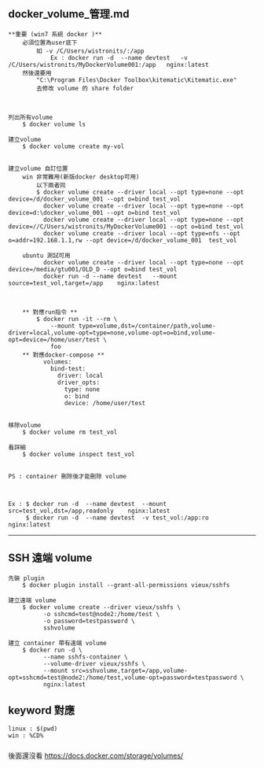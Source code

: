 docker_volume_管理.md
---
	**重要 (win7 系統 docker )**
		必須位置為user底下 
			如 -v /C/Users/wistronits/:/app
				Ex : docker run -d  --name devtest   -v /C/Users/wistronits/MyDockerVolume001:/app   nginx:latest
		然後還要用 
			"C:\Program Files\Docker Toolbox\kitematic\Kitematic.exe"
			去修改 volume 的 share folder



	列出所有volume
		$ docker volume ls

	建立volume
		$ docker volume create my-vol


	建立volume 自訂位置
		win 非常難用(新版docker desktop可用)
			以下兩者同
			$ docker volume create --driver local --opt type=none --opt device=/d/docker_volume_001 --opt o=bind test_vol
			  docker volume create --driver local --opt type=none --opt device=d:\docker_volume_001 --opt o=bind test_vol
			  docker volume create --driver local --opt type=none --opt device=//C/Users/wistronits/MyDockerVolume001 --opt o=bind test_vol
			  docker volume create --driver local --opt type=nfs --opt o=addr=192.168.1.1,rw --opt device=/d/docker_volume_001  test_vol

		ubuntu 測試可用
			  docker volume create --driver local --opt type=none --opt device=/media/gtu001/OLD_D --opt o=bind test_vol
			  docker run -d --name devtest   --mount source=test_vol,target=/app    nginx:latest
		  


		** 對應run指令 **
			$ docker run -it --rm \
			    --mount type=volume,dst=/container/path,volume-driver=local,volume-opt=type=none,volume-opt=o=bind,volume-opt=device=/home/user/test \
			    foo
		** 對應docker-compose **
			  volumes:
			    bind-test:
			      driver: local
			      driver_opts:
			        type: none
			        o: bind
			        device: /home/user/test


	移除volume
		$ docker volume rm test_vol

	看詳細
		$ docker volume inspect test_vol


	PS : container 刪除後才能刪除 volume



	Ex : $ docker run -d  --name devtest  --mount src=test_vol,dst=/app,readonly    nginx:latest
		 $ docker run -d  --name devtest  -v test_vol:/app:ro  nginx:latest



-----------
SSH 遠端 volume
---
	先裝 plugin
		$ docker plugin install --grant-all-permissions vieux/sshfs

	建立遠端 volume
		$ docker volume create --driver vieux/sshfs \
			  -o sshcmd=test@node2:/home/test \
			  -o password=testpassword \
			  sshvolume

	建立 container 帶有遠端 volume
		$ docker run -d \
			  --name sshfs-container \
			  --volume-driver vieux/sshfs \
			  --mount src=sshvolume,target=/app,volume-opt=sshcmd=test@node2:/home/test,volume-opt=password=testpassword \
			  nginx:latest




keyword 對應
---
	linux : $(pwd)
	win : %CD%



###
後面還沒看
	https://docs.docker.com/storage/volumes/